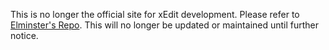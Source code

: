 This is no longer the official site for xEdit development. Please refer to [Elminster's Repo](https://github.com/ElminsterAU/xEdit). This will no longer be updated or maintained until further notice.
